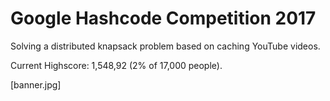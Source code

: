 # Google Hashcode Competition 2017

Solving a distributed knapsack problem based on caching YouTube videos.

Current Highscore: 1,548,92 (2% of 17,000 people).

[banner.jpg]